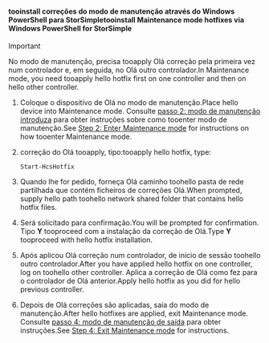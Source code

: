 <!--author=SharS last changed: 9/17/15-->

#### <a name="tooinstall-maintenance-mode-hotfixes-via-windows-powershell-for-storsimple"></a><span data-ttu-id="382c3-101">tooinstall correções do modo de manutenção através do Windows PowerShell para StorSimple</span><span class="sxs-lookup"><span data-stu-id="382c3-101">tooinstall Maintenance mode hotfixes via Windows PowerShell for StorSimple</span></span>
> [!IMPORTANT]
> <span data-ttu-id="382c3-102">No modo de manutenção, precisa tooapply Olá correção pela primeira vez num controlador e, em seguida, no Olá outro controlador.</span><span class="sxs-lookup"><span data-stu-id="382c3-102">In Maintenance mode, you need tooapply hello hotfix first on one controller and then on hello other controller.</span></span>
> 
> 

1. <span data-ttu-id="382c3-103">Coloque o dispositivo de Olá no modo de manutenção.</span><span class="sxs-lookup"><span data-stu-id="382c3-103">Place hello device into Maintenance mode.</span></span> <span data-ttu-id="382c3-104">Consulte [passo 2: modo de manutenção introduza](../articles/storsimple/storsimple-update-device.md#step2) para obter instruções sobre como tooenter modo de manutenção.</span><span class="sxs-lookup"><span data-stu-id="382c3-104">See [Step 2: Enter Maintenance mode](../articles/storsimple/storsimple-update-device.md#step2) for instructions on how tooenter Maintenance mode.</span></span>
2. <span data-ttu-id="382c3-105">correção do Olá tooapply, tipo:</span><span class="sxs-lookup"><span data-stu-id="382c3-105">tooapply hello hotfix, type:</span></span>
   
     `Start-HcsHotfix` 
3. <span data-ttu-id="382c3-106">Quando lhe for pedido, forneça Olá caminho toohello pasta de rede partilhada que contém ficheiros de correções Olá.</span><span class="sxs-lookup"><span data-stu-id="382c3-106">When prompted, supply hello path toohello network shared folder that contains hello hotfix files.</span></span>
4. <span data-ttu-id="382c3-107">Será solicitado para confirmação.</span><span class="sxs-lookup"><span data-stu-id="382c3-107">You will be prompted for confirmation.</span></span> <span data-ttu-id="382c3-108">Tipo **Y** tooproceed com a instalação da correção de Olá.</span><span class="sxs-lookup"><span data-stu-id="382c3-108">Type **Y** tooproceed with hello hotfix installation.</span></span>
5. <span data-ttu-id="382c3-109">Após aplicou Olá correção num controlador, de início de sessão toohello outro controlador.</span><span class="sxs-lookup"><span data-stu-id="382c3-109">After you have applied hello hotfix on one controller, log on toohello other controller.</span></span> <span data-ttu-id="382c3-110">Aplica a correção de Olá como fez para o controlador de Olá anterior.</span><span class="sxs-lookup"><span data-stu-id="382c3-110">Apply hello hotfix as you did for hello previous controller.</span></span>
6. <span data-ttu-id="382c3-111">Depois de Olá correções são aplicadas, saia do modo de manutenção.</span><span class="sxs-lookup"><span data-stu-id="382c3-111">After hello hotfixes are applied, exit Maintenance mode.</span></span> <span data-ttu-id="382c3-112">Consulte [passo 4: modo de manutenção de saída](../articles/storsimple/storsimple-update-device.md#step4) para obter instruções.</span><span class="sxs-lookup"><span data-stu-id="382c3-112">See [Step 4: Exit Maintenance mode](../articles/storsimple/storsimple-update-device.md#step4) for instructions.</span></span>

